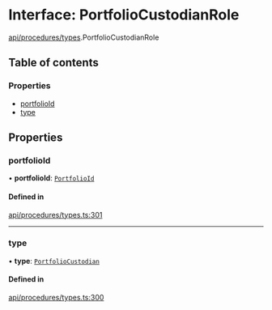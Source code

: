 # Interface: PortfolioCustodianRole

[api/procedures/types](../wiki/api.procedures.types).PortfolioCustodianRole

## Table of contents

### Properties

- [portfolioId](../wiki/api.procedures.types.PortfolioCustodianRole#portfolioid)
- [type](../wiki/api.procedures.types.PortfolioCustodianRole#type)

## Properties

### portfolioId

• **portfolioId**: [`PortfolioId`](../wiki/api.procedures.types.PortfolioId)

#### Defined in

[api/procedures/types.ts:301](https://github.com/PolymeshAssociation/polymesh-sdk/blob/f8a937f04/src/api/procedures/types.ts#L301)

___

### type

• **type**: [`PortfolioCustodian`](../wiki/api.procedures.types.RoleType#portfoliocustodian)

#### Defined in

[api/procedures/types.ts:300](https://github.com/PolymeshAssociation/polymesh-sdk/blob/f8a937f04/src/api/procedures/types.ts#L300)
